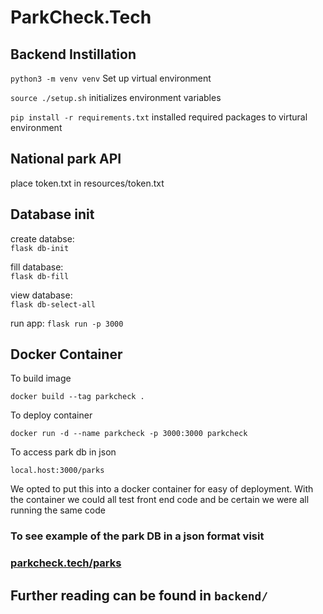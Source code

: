 # ParkCheck.Tech

## Backend Instillation

`python3 -m venv venv` Set up virtual environment

`source ./setup.sh` initializes environment variables

`pip install -r requirements.txt` installed required packages to virtural environment

## National park API
place token.txt in resources/token.txt

## Database init

create databse:  
`flask db-init`

fill database:  
`flask db-fill`

view database:  
`flask db-select-all`

run app:
`flask run -p 3000`

## Docker Container
To build image

`docker build --tag parkcheck . `

To deploy container

`docker run -d --name parkcheck -p 3000:3000 parkcheck`

To access park db in json 

`local.host:3000/parks` 

We opted to put this into a docker container for easy of deployment. 
With the container we could all test front end code and be certain we were all running the same code

### To see example of the park DB in a json format visit

### [parkcheck.tech/parks](https://parkcheck.tech/parks)



## Further reading can be found in `backend/`


